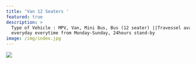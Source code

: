 ```yaml
---
title: 'Van 12 Seaters '
featured: true
description: >
  Type of Vehicle : MPV, Van, Mini Bus, Bus (12 seater) ||Travessel available
  everyday everytime from Monday-Sunday, 24hours stand-by
image: /img/index.jpg
---
```

![](/img/indexd.jpg)
